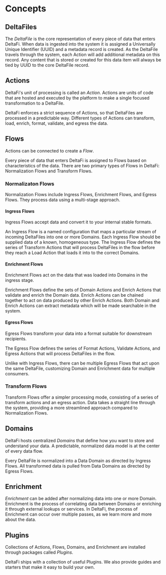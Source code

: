 # Concepts

## DeltaFiles

The *DeltaFile* is the core representation of every piece of data that enters DeltaFi.
When data is ingested into the system it is assigned a Universally Unique Identifier (UUID) and a metadata record is created.
As the DeltaFile travels through the system, each Action will add additional metadata on this record.
Any content that is stored or created for this data item will always be tied by UUID to the core DeltaFile record.

## Actions

DeltaFi's unit of processing is called an *Action*.
Actions are units of code that are hosted and executed by the platform to make a single focused transformation to a
DeltaFile.

DeltaFi enforces a strict sequence of Actions, so that DeltaFiles are processed in a predictable way.
Different types of Actions can transform, load, enrich, format, validate, and egress the data. 

## Flows

Actions can be connected to create a *Flow*.

Every piece of data that enters DeltaFi is assigned to Flows based on characteristics of the data. There are two primary types of Flows in DeltaFi: Normalization Flows and Transform Flows.

### Normalizaton Flows

Normalization Flows include Ingress Flows, Enrichment Flows, and Egress Flows. They process data using a multi-stage approach.

#### Ingress Flows

Ingress Flows accept data and convert it to your internal stable formats.

An Ingress Flow is a named configuration that maps a particular stream of incoming DeltaFiles into one or more Domains.
Each Ingress Flow should be supplied data of a known, homogeneous type.
The Ingress Flow defines the series of Transform Actions that will process DeltaFiles in the flow before they reach a
Load Action that loads it into to the correct Domains.

#### Enrichment Flows

Enrichment Flows act on the data that was loaded into Domains in the ingress stage.

Enrichment Flows define the sets of Domain Actions and Enrich Actions that validate and enrich the Domain data. Enrich Actions can be chained together to act on data produced by other Enrich Actions. Both Domain and Enrich Actions can extract metadata which will be made searchable in the system.

#### Egress Flows

Egress Flows transform your data into a format suitable for downstream recipients.

The Egress Flow defines the series of Format Actions, Validate Actions,
and Egress Actions that will process DeltaFiles in the flow.

Unlike with Ingress Flows, there can be multiple Egress Flows that act upon the same DeltaFile,
customizing Domain and Enrichment data for multiple consumers.

### Transform Flows

Transform Flows offer a simpler processing mode, consisting of a series of transform actions and an egress action. Data takes a straight line through the system, providing a more streamlined approach compared to Normalization Flows.

## Domains

DeltaFi hosts centralized *Domains* that define how you want to store and understand your data.
A predictable, normalized data model is at the center of every data flow.

Every DeltaFile is normalized into a Data Domain as directed by Ingress Flows.
All transformed data is pulled from Data Domains as directed by Egress Flows.

## Enrichment

*Enrichment* can be added after normalizing data into one or more Domain. Enrichment is the process of
correlating data between Domains or enriching it through external lookups or services. In DeltaFi,
the process of Enrichment can occur over multiple passes, as we learn more and more about the data.

## Plugins

Collections of Actions, Flows, Domains, and Enrichment are installed through packages called *Plugins*.

DeltaFi ships with a collection of useful Plugins.
We also provide guides and starters that make it easy to build your own.
